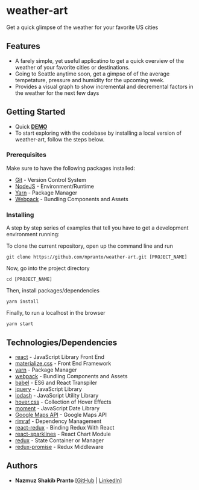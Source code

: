 # weather-art

Get a quick glimpse of the weather for your favorite US cities


## Features
* A farely simple, yet useful applicatino to get a quick overview of the weather of your favorite cities or destinations.
* Going to Seattle anytime soon, get a gimpse of of the average tempetature, pressure and humidity for the upcoming week. 
* Provides a visual graph to show incremental and decremental factors in the weather for the next few days

## Getting Started
* Quick [**DEMO**](http://tough-mark.surge.sh/)
* To start exploring with the codebase by installing a local version of weather-art, follow the steps below.



### Prerequisites
Make sure to have the following packages installed:
* [Git](https://git-scm.com/) - Version Control System
* [NodeJS](https://nodejs.org/en/) - Environment/Runtime
* [Yarn](https://yarnpkg.com/en/) - Package Manager
* [Webpack](https://webpack.js.org/) - Bundling Components and Assets

### Installing

A step by step series of examples that tell you have to get a development environment running:

To clone the current repository, open up the command line and run 

```
git clone https://github.com/npranto/weather-art.git [PROJECT_NAME]
```

Now, go into the project directory

```
cd [PROJECT_NAME]
```

Then, install packages/dependencies

```
yarn install
```

Finally, to run a localhost in the browser

```
yarn start
```

## Technologies/Dependencies

* [react](https://facebook.github.io/react/) - JavaScript Library Front End
* [materialize.css](http://materializecss.com/) - Front End Framework
* [yarn](https://yarnpkg.com/en/) - Package Manager
* [webpack](https://webpack.js.org/) - Bundling Components and Assets
* [babel](https://babeljs.io/) - ES6 and React Transpiler
* [jquery](https://jquery.com/) - JavaScript Library
* [lodash](https://lodash.com/) - JavaScript Utility Library
* [hover.css](http://materializecss.com/) - Collection of Hover Effects
* [moment](https://momentjs.com/) - JavaScript Date Library
* [Google Maps API](https://developers.google.com/maps/documentation/javascript/adding-a-google-map) - Google Maps API
* [rimraf](https://www.npmjs.com/package/@alexbinary/rimraf) - Dependency Management
* [react-redux](https://github.com/reactjs/react-redux) - Binding Redux With React
* [react-sparklines](https://momentjs.com/) - React Chart Module
* [redux](https://momentjs.com/) - State Container or Manager
* [redux-promise](https://momentjs.com/) - Redux Middleware 




## Authors

* **Nazmuz Shakib Pranto** [[GitHub](https://github.com/npranto) | [LinkedIn](https://www.linkedin.com/in/npranto/)]
